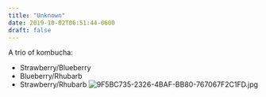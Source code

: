 ```yaml
---
title: "Unknown"
date: 2019-10-02T06:51:44-0600
draft: false
---
```


A trio of kombucha:
*   Strawberry/Blueberry
*   Blueberry/Rhubarb
*   Strawberry/Rhubarb
![9F5BC735-2326-4BAF-BB80-767067F2C1FD.jpg](http://ianwhitney.micro.blog/uploads/2019/70610fda04.jpg)
